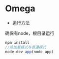 # Omega

-   运行方法

确保有node，根目录运行

```javascript
npm install
//热加载模式与普通模式
node-dev app(node app)
```

